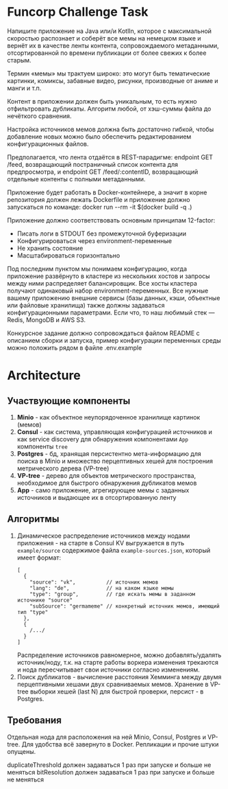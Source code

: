 # Funcorp Challenge Task
Напишите приложение на Java или/и KotlIn, которое с максимальной скоростью распознает и соберёт все мемы на 
немецком языке и вернёт их в качестве ленты контента, сопровождаемого метаданными, отсортированной по времени 
публикации от более свежих к более старым.

Термин «мемы» мы трактуем широко: это могут быть тематические картинки, комиксы, забавные видео, рисунки, 
производные от аниме и манги и т.п.

Контент в приложении должен быть уникальным, то есть нужно отфильтровать дубликаты. 
Алгоритм любой, от хэш-суммы файла до нечёткого сравнения.

Настройка источников мемов должна быть достаточно гибкой, 
чтобы добавление новых можно было обеспечить редактированием конфигурационных файлов.

Предполагается, что лента отдаётся в REST-парадигме: endpoint GET /feed, 
возвращающий постраничный список контента для предпросмотра, и endpoint GET /feed/:contentID, 
возвращающий отдельные контенты с полными метаданными.

Приложение будет работать в Docker-контейнере, а значит в корне репозитория должен лежать Dockerfile и приложение должно 
запускаться по команде: docker run --rm -it $(docker build -q .)

Приложение должно соответствовать основным принципам 12-factor:
* Писать логи в STDOUT без промежуточной буферизации
* Конфигурироваться через environment-переменные
* Не хранить состояние
* Масштабироваться горизонтально

Под последним пунктом мы понимаем конфигурацию, когда приложение развёрнуто в кластере из нескольких хостов и запросы 
между ними распределяет балансировщик. Все хосты кластера получают одинаковый набор environment-переменных. 
Все нужные вашему приложению внешние сервисы (базы данных, кэши, объектные или файловые хранилища) также должны 
задаваться конфигурационными параметрами. Если что, то наш любимый стек — Redis, MongoDB и AWS S3.

Конкурсное задание должно сопровождаться файлом README с описанием сборки и запуска, 
пример конфигурации переменных среды можно положить рядом в файле .env.example

# Architecture
## Участвующие компоненты
1. **Minio** - как объектное неупорядоченное хранилище картинок (мемов)
2. **Consul** - как система, управляющая конфигурацией источников и как service discovery для обнаружения 
   компонентами ```App``` компоненты  ```tree```
3. **Postgres** - бд, хранящая персистентно мета-информацию для поиска в Minio и множество 
   перцептивных хешей для построения метрического дерева (VP-tree)
4. **VP-tree** - дерево для объектов метрического пространства, необходимое для быстрого обнаружения дубликатов мемов
5. **App** - само приложение, агрегирующее мемы с заданных источников и выдающее их в отсортированную ленту

## Алгоритмы
1. Динамическое распределение источников между нодами приложения - на старте в Consul KV выгружается в путь 
   ```example/source``` содержимое файла ```example-sources.json```, который имеет формат:
   ```
   [
     {
       "source": "vk",          // источник мемов
       "lang": "de",            // на каком языке мемы
       "type": "group",         // где искать мемы в заданном источнике "source"
       "subSource": "germameme" // конкретный источник мемов, имеющий тип "type"
     },
     {
       /.../
     }
   ]
    ```
   Распределение источников равномерное, можно добавлять/удалять источник/ноду, т.к. на старте работы воркера 
   изменения трекаются и нода пересчитывает свои источники согласно изменениям.
2. Поиск дубликатов - вычисление расстояния Хемминга между двумя перцептивными хешами двух сравниваемых мемов.
   Хранение в VP-tree выборки хешей (last N) для быстрой проверки, персист - в Postgres.
   
## Требования
Отдельная нода для расположения на ней Minio, Consul, Postgres и VP-tree. Для удобства всё завернуто в Docker. 
Репликации и прочие штуки опущены. 












duplicateThreshold должен задаваться 1 раз при запуске и больше не меняться
bitResolution должен задаваться 1 раз при запуске и больше не меняться